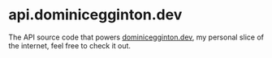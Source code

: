 # api.dominicegginton.dev

The API source code that powers [dominicegginton.dev](https://dominicegginton.dev), my personal slice of the internet, feel free to check it out.
